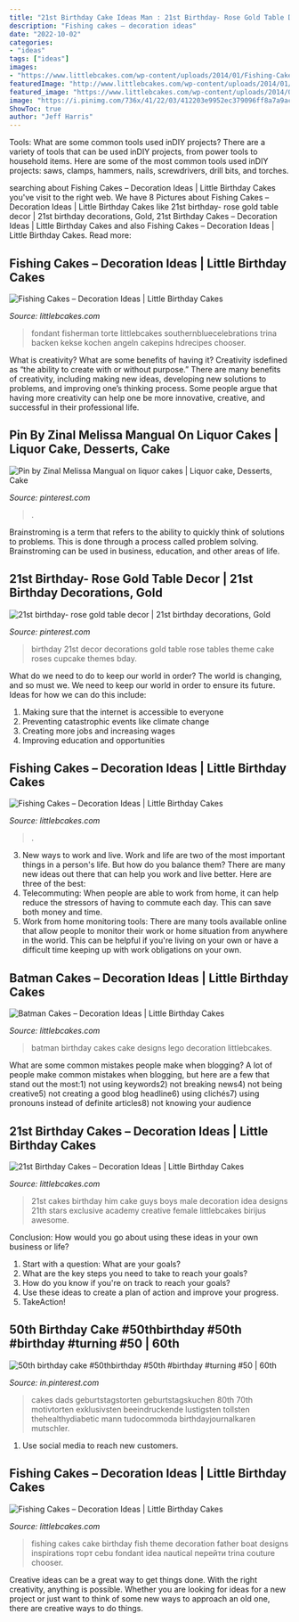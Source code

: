 ```yaml
---
title: "21st Birthday Cake Ideas Man : 21st Birthday- Rose Gold Table Decor"
description: "Fishing cakes – decoration ideas"
date: "2022-10-02"
categories:
- "ideas"
tags: ["ideas"]
images:
- "https://www.littlebcakes.com/wp-content/uploads/2014/01/Fishing-Cakes-Images-768x1024.jpg"
featuredImage: "http://www.littlebcakes.com/wp-content/uploads/2014/01/Fishing-Cakes-Images.jpg"
featured_image: "https://www.littlebcakes.com/wp-content/uploads/2014/01/Fishing-Cakes.jpg"
image: "https://i.pinimg.com/736x/41/22/03/412203e9952ec379096ff8a7a9acf69e.jpg"
ShowToc: true
author: "Jeff Harris"
---
```



Tools: What are some common tools used inDIY projects?
There are a variety of tools that can be used inDIY projects, from power tools to household items. Here are some of the most common tools used inDIY projects: saws, clamps, hammers, nails, screwdrivers, drill bits, and torches.

	

		
searching about Fishing Cakes – Decoration Ideas | Little Birthday Cakes you've visit to the right web. We have 8 Pictures about Fishing Cakes – Decoration Ideas | Little Birthday Cakes like 21st birthday- rose gold table decor | 21st birthday decorations, Gold, 21st Birthday Cakes – Decoration Ideas | Little Birthday Cakes and also Fishing Cakes – Decoration Ideas | Little Birthday Cakes. Read more:
		
    
## Fishing Cakes – Decoration Ideas | Little Birthday Cakes

<img loading=lazy src="https://www.littlebcakes.com/wp-content/uploads/2014/01/Fishing-Cakes-Images-768x1024.jpg" onerror="this.onerror=null;this.src='https://tse4.mm.bing.net/th?id=OIP.S3wlJN5qLFvpB1LYeXJyMwHaJ4&amp;pid=15.1';" alt="Fishing Cakes – Decoration Ideas | Little Birthday Cakes">

_Source: littlebcakes.com_

>fondant fisherman torte littlebcakes southernbluecelebrations trina backen kekse kochen angeln cakepins hdrecipes chooser. 

	

What is creativity? What are some benefits of having it?
Creativity isdefined as “the ability to create with or without purpose.” There are many benefits of creativity, including making new ideas, developing new solutions to problems, and improving one’s thinking process. Some people argue that having more creativity can help one be more innovative, creative, and successful in their professional life.

    
## Pin By Zinal Melissa Mangual On Liquor Cakes | Liquor Cake, Desserts, Cake

<img loading=lazy src="https://i.pinimg.com/736x/41/22/03/412203e9952ec379096ff8a7a9acf69e.jpg" onerror="this.onerror=null;this.src='https://tse3.mm.bing.net/th?id=OIP.BvMOeqhliGq1OpoxUTLWOgHaNK&amp;pid=15.1';" alt="Pin by Zinal Melissa Mangual on liquor cakes | Liquor cake, Desserts, Cake">

_Source: pinterest.com_

>. 

	

Brainstroming is a term that refers to the ability to quickly think of solutions to problems. This is done through a process called problem solving. Brainstroming can be used in business, education, and other areas of life.

    
## 21st Birthday- Rose Gold Table Decor | 21st Birthday Decorations, Gold

<img loading=lazy src="https://i.pinimg.com/736x/89/1a/7e/891a7ed2aef322d62a8f77893ac5097d.jpg" onerror="this.onerror=null;this.src='https://tse1.mm.bing.net/th?id=OIP.HmXj9jnTP4LVun6YFMEGUQHaNK&amp;pid=15.1';" alt="21st birthday- rose gold table decor | 21st birthday decorations, Gold">

_Source: pinterest.com_

>birthday 21st decor decorations gold table rose tables theme cake roses cupcake themes bday. 

	

What do we need to do to keep our world in order?
The world is changing, and so must we. We need to keep our world in order to ensure its future. Ideas for how we can do this include: 
1. Making sure that the internet is accessible to everyone 
2. Preventing catastrophic events like climate change 
3. Creating more jobs and increasing wages 
4. Improving education and opportunities 

    
## Fishing Cakes – Decoration Ideas | Little Birthday Cakes

<img loading=lazy src="https://www.littlebcakes.com/wp-content/uploads/2014/01/Fishing-Cakes.jpg" onerror="this.onerror=null;this.src='https://tse2.mm.bing.net/th?id=OIP.1tL40IB1MzU2xE_QJQ32zgHaJ4&amp;pid=15.1';" alt="Fishing Cakes – Decoration Ideas | Little Birthday Cakes">

_Source: littlebcakes.com_

>. 

	

3. New ways to work and live.
Work and life are two of the most important things in a person's life. But how do you balance them? There are many new ideas out there that can help you work and live better. Here are three of the best: 
1. Telecommuting: When people are able to work from home, it can help reduce the stressors of having to commute each day. This can save both money and time. 
2. Work from home monitoring tools: There are many tools available online that allow people to monitor their work or home situation from anywhere in the world. This can be helpful if you're living on your own or have a difficult time keeping up with work obligations on your own. 

    
## Batman Cakes – Decoration Ideas | Little Birthday Cakes

<img loading=lazy src="http://www.littlebcakes.com/wp-content/uploads/2013/08/Batman-Birthday-Cakes-Designs.jpg" onerror="this.onerror=null;this.src='https://tse3.mm.bing.net/th?id=OIP.tXlMQMWlBDro_GnT4ph4jQHaJ4&amp;pid=15.1';" alt="Batman Cakes – Decoration Ideas | Little Birthday Cakes">

_Source: littlebcakes.com_

>batman birthday cakes cake designs lego decoration littlebcakes. 

	

What are some common mistakes people make when blogging?
A lot of people make common mistakes when blogging, but here are a few that stand out the most:1) not using keywords2) not breaking news4) not being creative5) not creating a good blog headline6) using clichés7) using pronouns instead of definite articles8) not knowing your audience

    
## 21st Birthday Cakes – Decoration Ideas | Little Birthday Cakes

<img loading=lazy src="https://www.littlebcakes.com/wp-content/uploads/2014/02/21st-Birthday-Cakes-Ideas-1024x768.jpg" onerror="this.onerror=null;this.src='https://tse1.mm.bing.net/th?id=OIP.HsSGV4GfjytRJmGV4J7c_QHaFj&amp;pid=15.1';" alt="21st Birthday Cakes – Decoration Ideas | Little Birthday Cakes">

_Source: littlebcakes.com_

>21st cakes birthday him cake guys boys male decoration idea designs 21th stars exclusive academy creative female littlebcakes birijus awesome. 

	

Conclusion: How would you go about using these ideas in your own business or life?
1. Start with a question: What are your goals? 
2. What are the key steps you need to take to reach your goals? 
3. How do you know if you're on track to reach your goals? 
4. Use these ideas to create a plan of action and improve your progress. 
5. TakeAction!

    
## 50th Birthday Cake #50thbirthday #50th #birthday #turning #50 | 60th

<img loading=lazy src="https://i.pinimg.com/736x/5a/a8/6b/5aa86bb3feeda4381d15fc7298861641.jpg" onerror="this.onerror=null;this.src='https://tse4.mm.bing.net/th?id=OIP.GibEE9pD0HwRf7-btpn-pwHaKB&amp;pid=15.1';" alt="50th birthday cake #50thbirthday #50th #birthday #turning #50 | 60th">

_Source: in.pinterest.com_

>cakes dads geburtstagstorten geburtstagskuchen 80th 70th motivtorten exklusivsten beeindruckende lustigsten tollsten thehealthydiabetic mann tudocommoda birthdayjournalkaren mutschler. 

	

1. Use social media to reach new customers.

    
## Fishing Cakes – Decoration Ideas | Little Birthday Cakes

<img loading=lazy src="http://www.littlebcakes.com/wp-content/uploads/2014/01/Fishing-Cakes-Images.jpg" onerror="this.onerror=null;this.src='https://tse3.mm.bing.net/th?id=OIP.PT8mZGQT0QsOmBA6coadawHaJ4&amp;pid=15.1';" alt="Fishing Cakes – Decoration Ideas | Little Birthday Cakes">

_Source: littlebcakes.com_

>fishing cakes cake birthday fish theme decoration father boat designs inspirations торт cebu fondant idea nautical перейти trina couture chooser. 

	

Creative ideas can be a great way to get things done. With the right creativity, anything is possible. Whether you are looking for ideas for a new project or just want to think of some new ways to approach an old one, there are creative ways to do things.

